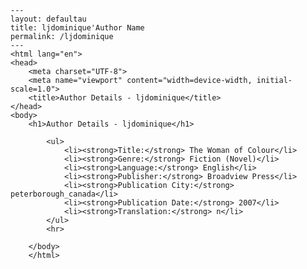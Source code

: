 
    ---
    layout: defaultau
    title: ljdominique'Author Name 
    permalink: /ljdominique
    ---
    <html lang="en">
    <head>
        <meta charset="UTF-8">
        <meta name="viewport" content="width=device-width, initial-scale=1.0">
        <title>Author Details - ljdominique</title>
    </head>
    <body>
        <h1>Author Details - ljdominique</h1>
        
            <ul>
                <li><strong>Title:</strong> The Woman of Colour</li>
                <li><strong>Genre:</strong> Fiction (Novel)</li>
                <li><strong>Language:</strong> English</li>
                <li><strong>Publisher:</strong> Broadview Press</li>
                <li><strong>Publication City:</strong> peterborough_canada</li>
                <li><strong>Publication Date:</strong> 2007</li>
                <li><strong>Translation:</strong> n</li>
            </ul>
            <hr>
            
        </body>
        </html>
        